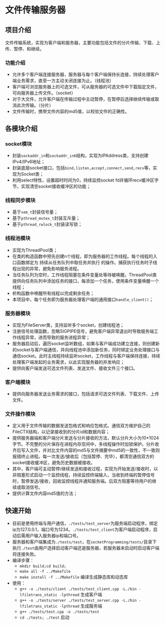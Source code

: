 # 文件传输服务器

## 项目介绍
文件传输系统，实现为客户端和服务器，主要功能包括文件的分片传输、下载、上传、暂停、和继续。
### 功能介绍
- 允许多个客户端连接服务器，服务器与每个客户端保持长连接，持续处理客户端业务需求，直至一方主动关闭连接为止。（线程池）
- 客户端可浏览服务器上的可选文件，可从服务器的可选文件中下载指定文件，可向服务器上传文件。（socket）
- 对于大文件，允许客户端在传输过程中主动暂停，在暂停后选择继续传输或取消此次传输。（分片）
- 文件传输时，携带文件内容的md5值，以校验文件的正确性。

## 各模块介绍
### socket模块
- 封装`sockaddr_in`和`sockaddr_in6`结构，实现为IPAddress类，支持创建IPv4/IPv6地址；
- 封装底层socket接口，包括`bind,listen,accept,connect,send,recv`等，实现为Socket类；
- 利用select特性，设置超时时间为0，持续监控socket fd并循环recv缓冲区字节，实现清空socket接收缓冲区的功能；
### 线程同步模块
- 基于`sem_t`封装信号量；
- 基于`pthread_mutex_t`封装互斥量；
- 基于`pthread_rwlock_t`封装读写锁；
### 线程池模块
- 实现为ThreadPool类；
- 在类的构造函数中预先创建n个线程，即为服务器的工作线程。每个线程的入口函数绑定为 持续从任务队列中取任务并执行 的操作。捕获执行任务时子线程出现的异常，避免影响服务进程。
- 当任务队列为空时，工作线程阻塞在条件变量处等待被唤醒。ThreadPool类提供向任务队列中添加任务的接口，每添加一个任务，使用条件变量唤醒一个线程；
- 析构函数中唤醒所有线程以完成剩余任务；
- 本项目中，每个任务即为服务器处理客户端的通用接口`handle_client()`；
### 服务器模块
- 实现为FileServer类，支持监听多个socket，创建线程池；
- 注册信号处理函数，忽略SIGPIPE信号，避免客户端异常退出时导致服务端工作线程异常，进而导致的服务进程异常；
- 服务器启动后，遍历socket监听数组，如果与客户端成功建立连接，则创建新的socket与客户端通信，并向线程池中添加新任务，同时绑定业务处理接口与通信socket。此时主线程持续监听socket，工作线程与客户端保持连接，持续处理客户端发起的业务需求，以此实现服务器的并发响应；
- 提供向客户端发送可选文件列表、发送文件、接收文件三个接口。
### 客户端模块
- 提供向服务器发送业务需求的接口，包括请求可选文件列表、下载文件、上传文件。
### 文件操作模块
- 定义用于文件传输的数据发送包格式和响应包格式。通信双方维护自己的FileCTX结构，以记录接收到的分片id和数据内容；
- 提供服务器端和客户端分片发送与分片接收的方法，默认分片大小为10*1024字节。不完整的分片保存在进程内存空间中，多线程操作时加锁保护。分片收齐后写入文件，并对比文件内容的md5与文件摘要中md5的一致性，不一致则报错终止进程。每一次发送/接收后（包括暂停、完毕），都清空通信双方的socket接收缓冲区，避免历史数据被接收。
- 其中，客户端可主动暂停/继续发送和接收过程，实现为开始发送/接收时，以非阻塞形式启动一个监控线程，持续监控终端输入，当收到终端的暂停信号时，暂停发送/接收，回收监控线程并通知服务端。后双方阻塞等待用户的继续或取消信号。
- 提供计算文件内容md5值的方法；

## 快速开始
- 目前是使用终端与用户通信，`./tests/test_server`为服务端启动程序，绑定ip为127.0.0.1，端口号为1234。`./tests/test_client`为客户端启动程序，启动后需用户输入服务器ip和端口号。
- 服务器和客户端集成为`./tests/test`，在`socketProgramming/tests/`目录下执行`./test`由用户选择启动客户端还是服务器，若服务器未启动时启动客户端将连接失败。
- 编译步骤：
    - `mkdir build;cd build;`
    - `make all -f ../Makefile` 
    - `make install -f ../Makefile` 编译生成静态库和动态库
- 使用：
    - `g++ -o ./tests/client ./tests/test_client.cpp -L./bin -lfiletrans_static -lpthread` 生成客户端
    - `g++ -o ./tests/server ./tests/test_server.cpp -L./bin -lfiletrans_static -lpthread` 生成服务端
    - `g++ ./tests/test.cpp -o ./tests/test` 
    - `cd ./tests; ./test` 启动

